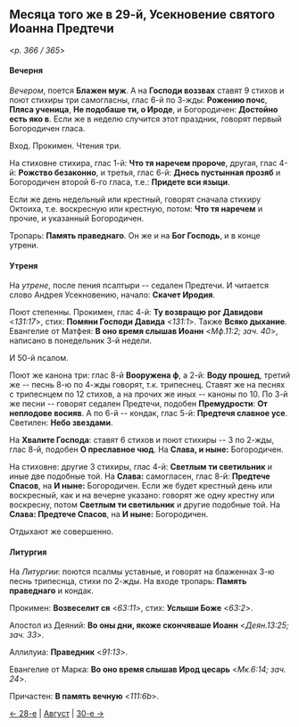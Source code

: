 
## Месяца того же в 29-й, Усекновение святого Иоанна Предтечи 

<*p. 366 / 365*>

#### Вечерня

*Вечером*, поется **Блажен муж**. А на **Господи воззвах** ставят 9 стихов и поют стихиры три самогласны, 
глас 6-й по 3-жды: **Рожению почс**, **Пляса ученица**, **Не подобаше ти, о Ироде**, 
и Богородичен: **Достойно есть яко в**. 
Если же в неделю случится этот праздник, говорят первый Богородичен гласа.

Вход. Прокимен. Чтения три. 

На стиховне стихира, глас 1-й: **Что тя наречем пророче**, другая, глас 4-й: **Рожство безаконно**, 
и третья, глас 6-й: **Днесь пустынная прозяб** и Богородичен второй 6-го гласа, т.е.: **Придете вси языци**.

Если же день недельный или крестный, говорят сначала стихиру Октоиха, т.е. воскресную или крестную, 
потом: **Что тя наречем** и прочие, и указанный Богородичен. 

Тропарь: **Память праведнаго**. 
Он же и на **Бог Господь**, и в конце утрени.

#### Утреня

На *утрене*, после пения псалтыри -- седален Предтечи. 
И читается слово Андрея Усекновению, начало: **Скачет Иродия**. 

Поют степенны. Прокимен, глас 4-й: **Ту возвращю рог Давидови** <*131:17*>, стих: **Помяни Господи Давида** <*131:1*>. 
Также **Всяко дыхание**. 
Евангелие от Матфея: **В оно время слышав Иоанн** <*Мф.11:2; зач. 40*>, написано в понедельник 3-й недели.

И 50-й псалом. 

Поют же канона три: глас 8-й **Вооружена ф**, а 2-й: **Воду прошед**, третий же -- песнь 8-ю по 4-жды 
говорят, т.к. трипеснец. Ставят же на песнях с трипеснцем по 12 стихов, а на прочих же иных -- каноны по 10. 
По 3-й же песни -- говорят седален Предтечи, подобен **Премудрости**: **От неплодове восияв**. 
А по 6-й -- кондак, глас 5-й: **Предтечя славное усе**.
Светилен: **Небо звездами**. 

На **Хвалите Господа**: ставят 6 стихов и поют стихиры -- 3 по 2-жды, глас 8-й, подобен  **О преславное чюд**. 
На **Слава, и ныне:** Богородичен.

На стиховне: другие 3 стихиры, глас 4-й: **Светлым ти светильник** и иные две подобные той. 
На **Слава:** самогласен, глас 8-й: **Предтече Спасов**, на **И ныне:** Богородичен. 
Если же будет крестный день или воскресный, как и на вечерне указано: говорят же одну крестну или воскресну, 
потом **Светлым ти светильник** и другие подобные той. На **Слава: Предтече Спасов**, на **И ныне:** Богородичен. 

Отдыхают же совершенно. 

#### Литургия

На *Литургии*: поются псалмы уставные, и говорят на блаженнах 3-ю песнь трипеснца, стихи по 2-жды. 
На входе тропарь: **Память праведнаго** и кондак. 

Прокимен: **Возвеселит ся** <*63:11*>, стих: **Услыши Боже** <*63:2*>. 

Апостол из Деяний: **Во оны дни, якоже скончяваше Иоанн** <*Деян.13:25; зач. 33*>. 
 
Аллилуиа: **Праведник** <*91:13*>. 

Евангелие от Марка: **Во оно время слышав Ирод цесарь** <*Мк.6:14; зач. 24*>. 
 
Причастен: **В память вечную** <*111:6b*>.

[← 28-е](08_28_AST.ru.md) | [Август](README.md#29-й) | [30-е →](08_30_AST.ru.md)
